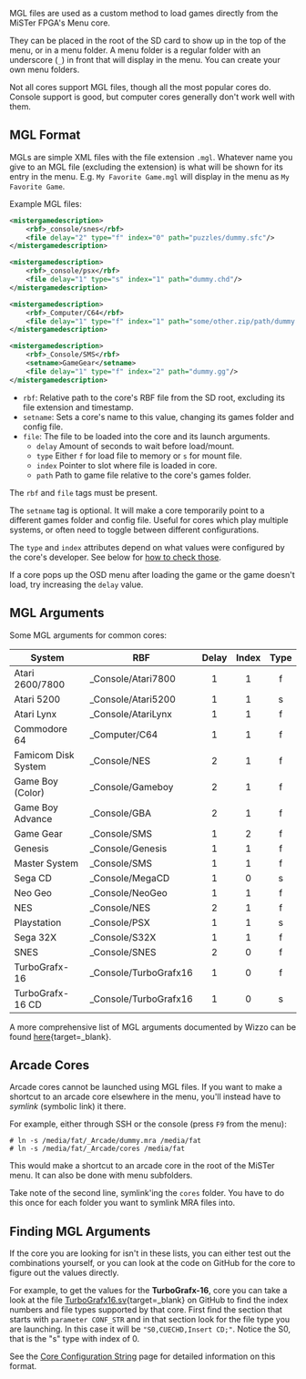 MGL files are used as a custom method to load games directly from the MiSTer FPGA's Menu core.

They can be placed in the root of the SD card to show up in the top of the menu, or in a menu folder. A menu folder is a regular folder with an underscore (`_`) in front that will display in the menu. You can create your own menu folders.

Not all cores support MGL files, though all the most popular cores do. Console support is good, but computer cores generally don't work well with them.

## MGL Format

MGLs are simple XML files with the file extension `.mgl`. Whatever name you give to an MGL file (excluding the extension) is what will be shown for its entry in the menu. E.g. `My Favorite Game.mgl` will display in the menu as `My Favorite Game`.

Example MGL files:

```xml
<mistergamedescription>
	<rbf>_console/snes</rbf>
	<file delay="2" type="f" index="0" path="puzzles/dummy.sfc"/>
</mistergamedescription>
```

```xml
<mistergamedescription>
	<rbf>_console/psx</rbf>
	<file delay="1" type="s" index="1" path="dummy.chd"/>
</mistergamedescription>
```

```xml
<mistergamedescription>
	<rbf>_Computer/C64</rbf>
	<file delay="1" type="f" index="1" path="some/other.zip/path/dummy.prg"/>
</mistergamedescription>
```

```xml
<mistergamedescription>
	<rbf>_Console/SMS</rbf>
	<setname>GameGear</setname>
	<file delay="1" type="f" index="2" path="dummy.gg"/>
</mistergamedescription>
```

* `rbf`: Relative path to the core's RBF file from the SD root, excluding its file extension and timestamp.
* `setname`: Sets a core's name to this value, changing its games folder and config file.
* `file`: The file to be loaded into the core and its launch arguments.
  * `delay` Amount of seconds to wait before load/mount.
  * `type` Either `f` for load file to memory or `s` for mount file.
  * `index` Pointer to slot where file is loaded in core.
  * `path` Path to game file relative to the core's games folder.

The `rbf` and `file` tags must be present.

The `setname` tag is optional. It will make a core temporarily point to a different games folder and config file. Useful for cores which play multiple systems, or often need to toggle between different configurations.

The `type` and `index` attributes depend on what values were configured by the core's developer. See below for [how to check those](#finding-mgl-arguments).

If a core pops up the OSD menu after loading the game or the game doesn't load, try increasing the `delay` value.

## MGL Arguments

Some MGL arguments for common cores:

| System              | RBF                   | Delay | Index   | Type |
| ------------------- | --------------------- | :---: | :-----: | :--: |
| Atari 2600/7800     | _Console/Atari7800    | 1     | 1       | f    |
| Atari 5200          | _Console/Atari5200    | 1     | 1       | s    |
| Atari Lynx          | _Console/AtariLynx    | 1     | 1       | f    |
| Commodore 64        | _Computer/C64         | 1     | 1       | f    |
| Famicom Disk System | _Console/NES          | 2     | 1       | f    |
| Game Boy (Color)    | _Console/Gameboy      | 2     | 1       | f    |
| Game Boy Advance    | _Console/GBA          | 2     | 1       | f    |
| Game Gear           | _Console/SMS          | 1     | 2       | f    |
| Genesis             | _Console/Genesis      | 1     | 1       | f    |
| Master System       | _Console/SMS          | 1     | 1       | f    |
| Sega CD             | _Console/MegaCD       | 1     | 0       | s    |
| Neo Geo             | _Console/NeoGeo       | 1     | 1       | f    |
| NES                 | _Console/NES          | 2     | 1       | f    |
| Playstation         | _Console/PSX          | 1     | 1       | s    |
| Sega 32X            | _Console/S32X         | 1     | 1       | f    |
| SNES                | _Console/SNES         | 2     | 0       | f    |
| TurboGrafx-16       | _Console/TurboGrafx16 | 1     | 0       | f    |
| TurboGrafx-16 CD    | _Console/TurboGrafx16 | 1     | 0       | s    |

A more comprehensive list of MGL arguments documented by Wizzo can be found [here](https://github.com/wizzomafizzo/mrext/blob/main/docs/systems.md){target=_blank}.

## Arcade Cores

Arcade cores cannot be launched using MGL files. If you want to make a shortcut to an arcade core elsewhere in the menu, you'll instead have to *symlink* (symbolic link) it there.

For example, either through SSH or the console (press `F9` from the menu):
```
# ln -s /media/fat/_Arcade/dummy.mra /media/fat
# ln -s /media/fat/_Arcade/cores /media/fat
```

This would make a shortcut to an arcade core in the root of the MiSTer menu. It can also be done with menu subfolders.

Take note of the second line, symlink'ing the `cores` folder. You have to do this once for each folder you want to symlink MRA files into.

## Finding MGL Arguments

If the core you are looking for isn't in these lists, you can either test out the combinations yourself, or you can look at the code on GitHub for the core to figure out the values directly.

For example, to get the values for the **TurboGrafx-16**, core you can take a look at the file [TurboGrafx16.sv](https://github.com/MiSTer-devel/TurboGrafx16_MiSTer/blob/master/TurboGrafx16.sv){target=_blank} on GitHub to find the index numbers and file types supported by that core. First find the section that starts with `parameter CONF_STR` and in that section look for the file type you are launching. In this case it will be `"S0,CUECHD,Insert CD;"`. Notice the S0, that is the "s" type with index of 0.

See the [Core Configuration String](../developer/conf_str.md) page for detailed information on this format.
